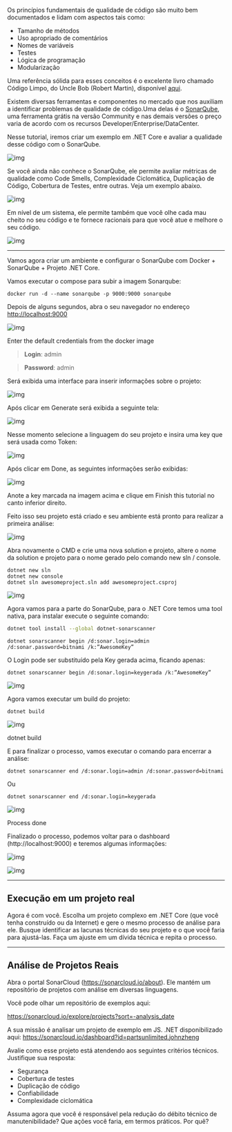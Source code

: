  Os princípios fundamentais de qualidade de código são muito bem documentados e lidam com aspectos tais como:

* Tamanho de métodos
* Uso apropriado de comentários
* Nomes de variáveis
* Testes
* Lógica de programação
* Modularização

Uma referência sólida para esses conceitos é o excelente livro chamado Código Limpo, do Uncle Bob (Robert Martin), disponível [aqui](https://www.amazon.com.br/Código-limpo-Robert-C-Martin/dp/8576082675).

Existem diversas ferramentas e componentes no mercado que nos auxiliam a identificar  problemas de qualidade de código.Uma delas é o [SonarQube](https://www.sonarqube.org/), uma ferramenta grátis na versão Community e nas demais versões o preço varia de acordo com os recursos Developer/Enterprise/DataCenter.

Nesse tutorial, iremos criar um exemplo em .NET Core e avaliar a qualidade desse código com o SonarQube.

![img](https://cdn-images-1.medium.com/max/1600/1*RCowy6wN9oGxDOy7NRh8lQ.png)



Se você ainda não conhece o SonarQube, ele permite avaliar métricas de qualidade como Code Smells, Complexidade Ciclomática, Duplicação de Código, Cobertura de Testes, entre outras. Veja um exemplo abaixo.

![img](https://cdn-images-1.medium.com/max/1600/1*jVJuD5Prj9-_AI7kBBASYw.png)

Em nível de um sistema, ele permite também que você olhe cada mau cheito no seu código e te fornece racionais para que você atue e melhore o seu código.

![img](https://cdn-images-1.medium.com/max/1600/1*pJV2l4iixrKb8oeZCCQJ0g.png)



------

Vamos agora criar um ambiente e configurar o SonarQube com Docker + SonarQube  + Projeto .NET Core.

Vamos executar o compose para subir a imagem Sonarqube:

```
docker run -d --name sonarqube -p 9000:9000 sonarqube
```



Depois de alguns segundos, abra o seu navegador no endereço [http://localhost:9000](http://localhost:9000/)



![img](https://cdn-images-1.medium.com/max/1600/1*5afGvRU-qJ-iKfDkGLVkPg.png)

Enter the default credentials from the docker image

> **Login**: admin

> **Password**: admin

Será exibida uma interface para inserir informações sobre o projeto:



![img](https://cdn-images-1.medium.com/max/1600/1*LSwQLwopN4eT8oo_z6VHbg.png)

Após clicar em Generate será exibida a seguinte tela:

![img](https://cdn-images-1.medium.com/max/1600/1*_7E_uxPCZKM5bTfy7nwC1w.png)

Nesse momento selecione a linguagem do seu projeto e insira uma key que será usada como Token:

![img](https://cdn-images-1.medium.com/max/1600/1*zpXA7rCPHHdRU1tYMrb7lQ.png)

Após clicar em Done, as seguintes informações serão exibidas:

![img](https://cdn-images-1.medium.com/max/1600/1*DWQj6cOFxU1LSGDJB5KFOw.png)

Anote a key marcada na imagem acima e clique em Finish this tutorial no canto inferior direito.

Feito isso seu projeto está criado e seu ambiente está pronto para realizar a primeira análise:

![img](https://cdn-images-1.medium.com/max/1600/1*sdD_-XYhOhJVzX333zZQtg.png)

Abra novamente o CMD e crie uma nova solution e projeto, altere o nome da solution e projeto para o nome gerado pelo comando new sln / console.

```
dotnet new sln
dotnet new console
dotnet sln awesomeproject.sln add awesomeproject.csproj
```



![img](https://cdn-images-1.medium.com/max/1600/1*v0mYUIj5eIMWzsEKDdi3ew.png)

Agora vamos para a parte do SonarQube, para o .NET Core temos uma tool nativa, para instalar execute o seguinte comando:

```sh
dotnet tool install --global dotnet-sonarscanner
```

```
dotnet sonarscanner begin /d:sonar.login=admin /d:sonar.password=bitnami /k:”AwesomeKey”
```

O Login pode ser substituído pela Key gerada acima, ficando apenas:

```
dotnet sonarscanner begin /d:sonar.login=keygerada /k:”AwesomeKey”
```

![img](https://cdn-images-1.medium.com/max/1600/1*OXUhCU_AbDVHWL2wjN0G6Q.png)

Agora vamos executar um build do projeto:

```
dotnet build
```

![img](https://cdn-images-1.medium.com/max/1600/1*l7MZN68KmVLTBssmTxpKjw.png)

dotnet build

E para finalizar o processo, vamos executar o comando para encerrar a análise:

```
dotnet sonarscanner end /d:sonar.login=admin /d:sonar.password=bitnami
```

Ou

```
dotnet sonarscanner end /d:sonar.login=keygerada
```

![img](https://cdn-images-1.medium.com/max/1600/1*lt7QDn7-qQ0n0OBkpB4CDA.png)

Process done

Finalizado o processo, podemos voltar para o dashboard (http://localhost:9000) e teremos algumas informações:



![img](https://cdn-images-1.medium.com/max/1600/1*wdZQd41FBGI80i_U7i_YYw.png)



![img](https://cdn-images-1.medium.com/max/1600/1*iaVWil7-w9IDjDRAP0sosQ.png)

---

## Execução em um projeto real

Agora é com você. Escolha um projeto complexo em .NET Core (que você tenha construído ou da Internet) e gere o mesmo processo de análise para ele. Busque identificar as lacunas técnicas do seu projeto e o que você faria para ajustá-las. Faça um ajuste em um dívida técnica e repita o processo.

---

## Análise de Projetos Reais

Abra o portal SonarCloud (https://sonarcloud.io/about). Ele mantém um repositório de projetos com análise em diversas linguagens.

Você pode olhar um repositório de exemplos aqui:

https://sonarcloud.io/explore/projects?sort=-analysis_date

A sua missão é analisar um projeto de exemplo em JS. .NET disponibilizado aqui: https://sonarcloud.io/dashboard?id=partsunlimited.johnzheng

Avalie como esse projeto está atendendo aos seguintes critérios técnicos. Justifique sua resposta:

* Segurança
* Cobertura de testes
* Duplicação de código
* Confiabilidade
* Complexidade ciclomática

Assuma agora que você é responsável pela redução do débito técnico de manutenibilidade? Que ações você faria, em termos práticos. Por quê? 
